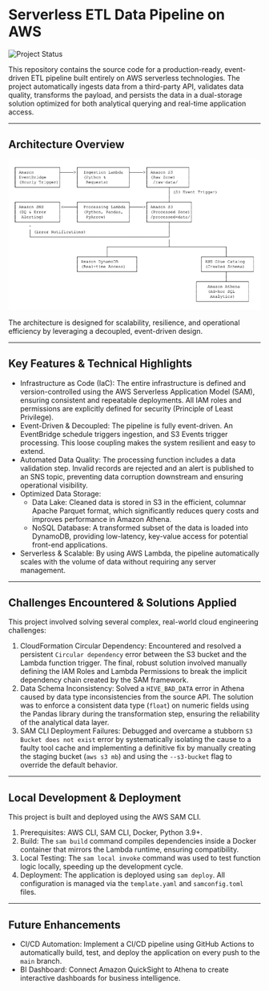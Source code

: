 # Serverless ETL Data Pipeline on AWS
![Project Status](https://img.shields.io/badge/status-complete-green)

This repository contains the source code for a production-ready, event-driven ETL pipeline built entirely on AWS serverless technologies. The project automatically ingests data from a third-party API, validates data quality, transforms the payload, and persists the data in a dual-storage solution optimized for both analytical querying and real-time application access.

---
## Architecture Overview
![Architecture](./architecture.png)

The architecture is designed for scalability, resilience, and operational efficiency by leveraging a decoupled, event-driven design.

---
## Key Features & Technical Highlights

* Infrastructure as Code (IaC): The entire infrastructure is defined and version-controlled using the AWS Serverless Application Model (SAM), ensuring consistent and repeatable deployments. All IAM roles and permissions are explicitly defined for security (Principle of Least Privilege).
* Event-Driven & Decoupled: The pipeline is fully event-driven. An EventBridge schedule triggers ingestion, and S3 Events trigger processing. This loose coupling makes the system resilient and easy to extend.
* Automated Data Quality: The processing function includes a data validation step. Invalid records are rejected and an alert is published to an SNS topic, preventing data corruption downstream and ensuring operational visibility.
* Optimized Data Storage:
    * Data Lake: Cleaned data is stored in S3 in the efficient, columnar Apache Parquet format, which significantly reduces query costs and improves performance in Amazon Athena.
    * NoSQL Database: A transformed subset of the data is loaded into DynamoDB, providing low-latency, key-value access for potential front-end applications.
* Serverless & Scalable: By using AWS Lambda, the pipeline automatically scales with the volume of data without requiring any server management.

---
## Challenges Encountered & Solutions Applied

This project involved solving several complex, real-world cloud engineering challenges:

1.  CloudFormation Circular Dependency: Encountered and resolved a persistent `Circular dependency` error between the S3 bucket and the Lambda function trigger. The final, robust solution involved manually defining the IAM Roles and Lambda Permissions to break the implicit dependency chain created by the SAM framework.
2.  Data Schema Inconsistency: Solved a `HIVE_BAD_DATA` error in Athena caused by data type inconsistencies from the source API. The solution was to enforce a consistent data type (`float`) on numeric fields using the Pandas library during the transformation step, ensuring the reliability of the analytical data layer.
3.  SAM CLI Deployment Failures: Debugged and overcame a stubborn `S3 Bucket does not exist` error by systematically isolating the cause to a faulty tool cache and implementing a definitive fix by manually creating the staging bucket (`aws s3 mb`) and using the `--s3-bucket` flag to override the default behavior.

---
## Local Development & Deployment

This project is built and deployed using the AWS SAM CLI.

1.  Prerequisites: AWS CLI, SAM CLI, Docker, Python 3.9+.
2.  Build: The `sam build` command compiles dependencies inside a Docker container that mirrors the Lambda runtime, ensuring compatibility.
3.  Local Testing: The `sam local invoke` command was used to test function logic locally, speeding up the development cycle.
4.  Deployment: The application is deployed using `sam deploy`. All configuration is managed via the `template.yaml` and `samconfig.toml` files.

---
## Future Enhancements

* CI/CD Automation: Implement a CI/CD pipeline using GitHub Actions to automatically build, test, and deploy the application on every push to the `main` branch.
* BI Dashboard: Connect Amazon QuickSight to Athena to create interactive dashboards for business intelligence.
